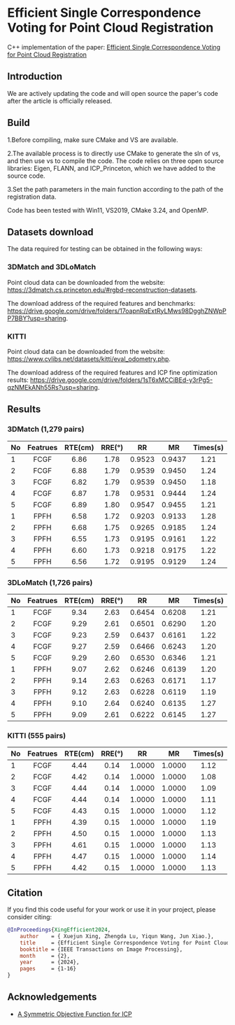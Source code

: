 # Efficient Single Correspondence Voting for Point Cloud Registration

C++ implementation of the paper: [Efficient Single Correspondence Voting for Point Cloud Registration](https://doi.org/10.1109/TIP.2024.3374120)

## Introduction
We are actively updating the code and will open source the paper's code after the article is officially released.

## Build
1.Before compiling, make sure CMake and VS are available.

2.The available process is to directly use CMake to generate the sln of vs, and then use vs to compile the code. The code relies on three open source libraries: Eigen, FLANN, and ICP_Princeton, which we have added to the source code.

3.Set the path parameters in the main function according to the path of the registration data.

Code has been tested with  Win11, VS2019, CMake 3.24, and OpenMP.

## Datasets download

The data required for testing can be obtained in the following ways:
### 3DMatch and 3DLoMatch

Point cloud data can be downloaded from the website: https://3dmatch.cs.princeton.edu/#rgbd-reconstruction-datasets.

The download address of the required features and benchmarks: https://drive.google.com/drive/folders/17oapnRqExtRyLMws98DgghZNWpPP7BBY?usp=sharing.

### KITTI
Point cloud data can be downloaded from the website: https://www.cvlibs.net/datasets/kitti/eval_odometry.php.

The download address of the required features and ICP fine optimization results: https://drive.google.com/drive/folders/1sT6xMCCiBEd-y3rPg5-qzNMEkANh55Rs?usp=sharing.



## Results

### 3DMatch (1,279 pairs)

| No|	Featrues	|RTE(cm)	|RRE(°)	|RR	|MR	|Times(s)|
|:---|:---------:|:--------:|:--------:|:--------:|:--------:|:--------:|
|1 |FCGF |6.86 |1.78 |0.9523 |0.9437 |1.21|
|2 |FCGF |6.88 |1.79 |0.9539 |0.9450 |1.24|
|3 |FCGF |6.82 |1.79 |0.9539 |0.9450 |1.18|
|4 |FCGF |6.87 |1.78 |0.9531 |0.9444 |1.24|
|5 |FCGF |6.89 |1.80 |0.9547 |0.9455 |1.21|
|1 |FPFH |6.58 |1.72 |0.9203 |0.9133 |1.28|
|2 |FPFH |6.68 |1.75 |0.9265 |0.9185 |1.24|
|3 |FPFH |6.55 |1.73 |0.9195 |0.9161 |1.22|
|4 |FPFH |6.60 |1.73 |0.9218 |0.9175 |1.22|
|5 |FPFH |6.56 |1.72 |0.9195 |0.9129 |1.24|





### 3DLoMatch (1,726 pairs)

| No|	Featrues	|RTE(cm)	|RRE(°)	|RR	|MR	|Times(s)|
|:---|:---------:|:--------:|:--------:|:--------:|:--------:|:--------:|
|1 |FCGF |9.34 |2.63 |0.6454 |0.6208 |1.21|
|2 |FCGF |9.29 |2.61 |0.6501 |0.6290 |1.20|
|3 |FCGF |9.23 |2.59 |0.6437 |0.6161 |1.22|
|4 |FCGF |9.27 |2.59 |0.6466 |0.6243 |1.20|
|5 |FCGF |9.29 |2.60 |0.6530 |0.6346 |1.21|
|1 |FPFH |9.07 |2.62 |0.6246 |0.6139 |1.20|
|2 |FPFH |9.14 |2.63 |0.6263 |0.6171 |1.17|
|3 |FPFH |9.12 |2.63 |0.6228 |0.6119 |1.19|
|4 |FPFH |9.10 |2.64 |0.6240 |0.6135 |1.27|
|5 |FPFH |9.09 |2.61 |0.6222 |0.6145 |1.27|





### KITTI (555 pairs)
| No|	Featrues	|RTE(cm)	|RRE(°)	|RR	|MR	|Times(s)|
|:---|:---------:|:--------:|:--------:|:--------:|:--------:|:--------:|
|1 |FCGF |4.44 |0.14 |1.0000 |1.0000 |1.12|
|2 |FCGF |4.42 |0.14 |1.0000 |1.0000 |1.08|
|3 |FCGF |4.44 |0.14 |1.0000 |1.0000 |1.09|
|4 |FCGF |4.44 |0.14 |1.0000 |1.0000 |1.11|
|5 |FCGF |4.43 |0.15 |1.0000 |1.0000 |1.12|
|1 |FPFH |4.39 |0.15 |1.0000 |1.0000 |1.19|
|2 |FPFH |4.50 |0.15 |1.0000 |1.0000 |1.13|
|3 |FPFH |4.61 |0.15 |1.0000 |1.0000 |1.13|
|4 |FPFH |4.47 |0.15 |1.0000 |1.0000 |1.14|
|5 |FPFH |4.42 |0.15 |1.0000 |1.0000 |1.13|



## Citation

If you find this code useful for your work or use it in your project, please consider citing:
```bibtex
@InProceedings{XingEfficient2024,
    author    = { Xuejun Xing, Zhengda Lu, Yiqun Wang, Jun Xiao.},
    title     = {Efficient Single Correspondence Voting for Point Cloud Registration},
    booktitle = {IEEE Transactions on Image Processing},
    month     = {2},
    year      = {2024},
    pages     = {1-16}
}
```

## Acknowledgements

- [A Symmetric Objective Function for ICP](https://gfx.cs.princeton.edu/pubs/Rusinkiewicz_2019_ASO/)
